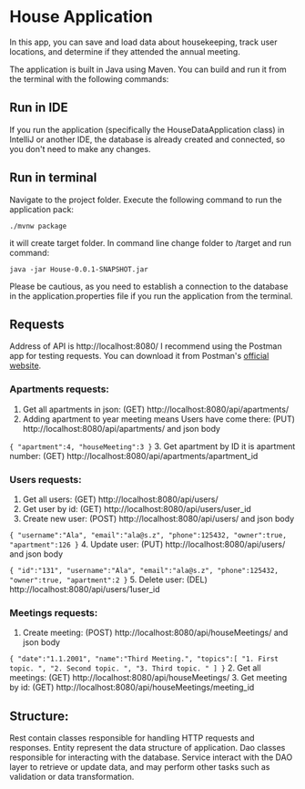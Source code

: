 # House Application

In this app, you can save and load data about housekeeping, track user locations, and determine if they attended the annual meeting.

The application is built in Java using Maven. You can build and run it from the terminal with the following commands:

## Run in IDE
If you run the application (specifically the HouseDataApplication class) in IntelliJ or another IDE, the database is already created and connected, so you don't need to make any changes.
## Run in terminal
Navigate to the project folder.
Execute the following command to run the application pack:

    ./mvnw package

it will create target folder. In command line change folder to /target and run command:
    
    java -jar House-0.0.1-SNAPSHOT.jar

Please be cautious, as you need to establish a connection to the database in the application.properties file if you run the application from the terminal.

## Requests

Address of API is http://localhost:8080/
I recommend using the Postman app for testing requests. You can download it from Postman's [official website](https://www.postman.com/downloads/).

### Apartments requests:

1. Get all apartments in json: (GET) http://localhost:8080/api/apartments/
2. Adding apartment to year meeting means Users have come there: (PUT) http://localhost:8080/api/apartments/ and json body

`{
   "apartment":4,
   "houseMeeting":3
}`
3. Get apartment by ID it is apartment number: (GET) http://localhost:8080/api/apartments/apartment_id

### Users requests:
1. Get all users: (GET) http://localhost:8080/api/users/
2. Get user by id: (GET) http://localhost:8080/api/users/user_id
3. Create new user: (POST) http://localhost:8080/api/users/ and json body

`{
   "username":"Ala",
   "email":"ala@s.z",
   "phone":125432,
   "owner":true,
   "apartment":126
}`
4. Update user: (PUT) http://localhost:8080/api/users/ and json body

`{
   "id":"131",
   "username":"Ala",
   "email":"ala@s.z",
   "phone":125432,
   "owner":true,
   "apartment":2
}`
5. Delete user: (DEL) http://localhost:8080/api/users/1user_id

### Meetings requests:
1. Create meeting: (POST) http://localhost:8080/api/houseMeetings/ and json body

`{
   "date":"1.1.2001",
   "name":"Third Meeting.",
   "topics":[
   "1. First topic. ",
   "2. Second topic. ",
   "3. Third topic. "
   ]
}`
2. Get all meetings: (GET) http://localhost:8080/api/houseMeetings/
3. Get meeting by id: (GET) http://localhost:8080/api/houseMeetings/meeting_id


## Structure:

Rest contain classes responsible for handling HTTP requests and responses.
Entity represent the data structure of application.
Dao classes responsible for interacting with the database.
Service interact with the DAO layer to retrieve or update data, and may perform other tasks such as validation or data transformation.
